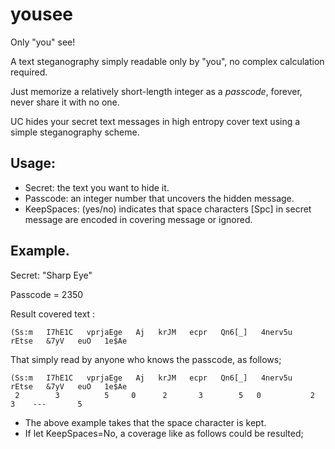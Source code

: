 # yousee
Only "you" see!

A text steganography simply readable only by "you", no complex calculation required.

Just memorize a relatively short-length integer as a *passcode*, forever, never share it with no one.

UC hides your secret text messages in high entropy cover text using a simple steganography scheme.

## Usage:
- Secret: the text you want to hide it.
- Passcode: an integer number that uncovers the hidden message.
- KeepSpaces: (yes/no) indicates that space characters [Spc] in secret message are encoded in covering message or ignored.

## Example.
Secret: "Sharp Eye"

Passcode = 2350

Result covered text :
```
(Ss:m   I7hE1C   vprjaEge   Aj   krJM   ecpr   Qn6[_]   4nerv5u   rEtse   &7yV   euO   1e$Ae
```

That simply read by anyone  who knows the passcode, as follows;
```
(Ss:m   I7hE1C   vprjaEge   Aj   krJM   ecpr   Qn6[_]   4nerv5u   rEtse   &7yV   euO   1e$Ae
 2        3          5     0      2       3        5   0           2        3    ---       5            
```

- The above example takes that the space character is kept.
- If let KeepSpaces=No, a coverage like as follows could be resulted;
